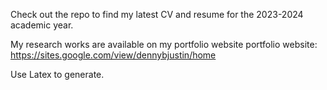 Check out the repo to find my latest CV and resume for the 2023-2024 academic year.

My research works are available on my portfolio website
portfolio website: https://sites.google.com/view/dennybjustin/home

Use Latex to generate.
